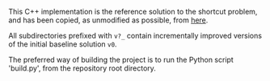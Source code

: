 This C++ implementation is the reference solution to the shortcut problem, and has been copied, as unmodified as possible, from [here](http://ppc.cs.aalto.fi/ch2/).

All subdirectories prefixed with `v?_` contain incrementally improved versions of the initial baseline solution `v0`.

The preferred way of building the project is to run the Python script 'build.py', from the repository root directory.

